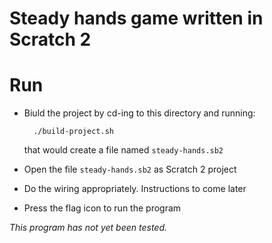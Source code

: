 # Steady hands game written in Scratch 2

# Run 
 * Biuld the project by cd-ing to this directory and running: 
   ````
     ./build-project.sh 
   ````
   that would create a file named `steady-hands.sb2`

 * Open the file `steady-hands.sb2` as Scratch 2 project
 * Do the wiring appropriately. Instructions to come later
 * Press the flag icon to run the program

*This program has not yet been tested.*
